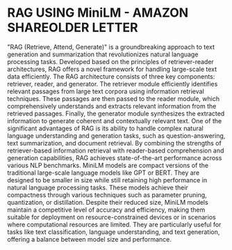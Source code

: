 # RAG USING MiniLM - AMAZON SHAREOLDER LETTER
"RAG (Retrieve, Attend, Generate)" is a groundbreaking approach to text generation and summarization that revolutionizes natural language processing tasks.
Developed based on the principles of retriever-reader architectures, RAG offers a novel framework for handling large-scale text data efficiently.
The RAG architecture consists of three key components: retriever, reader, and generator.
The retriever module efficiently identifies relevant passages from large text corpora using information retrieval techniques.
These passages are then passed to the reader module, which comprehensively understands and extracts relevant information from the retrieved passages.
Finally, the generator module synthesizes the extracted information to generate coherent and contextually relevant text.
One of the significant advantages of RAG is its ability to handle complex natural language understanding and generation tasks, such as question-answering, text summarization, and document retrieval.
By combining the strengths of retriever-based information retrieval with reader-based comprehension and generation capabilities, RAG achieves state-of-the-art performance across various NLP benchmarks.
MiniLM models are compact versions of the traditional large-scale language models like GPT or BERT.
They are designed to be smaller in size while still retaining high performance in natural language processing tasks.
These models achieve their compactness through various techniques such as parameter pruning, quantization, or distillation.
Despite their reduced size, MiniLM models maintain a competitive level of accuracy and efficiency, making them suitable for deployment on resource-constrained devices or in scenarios where computational resources are limited.
They are particularly useful for tasks like text classification, language understanding, and text generation, offering a balance between model size and performance.
